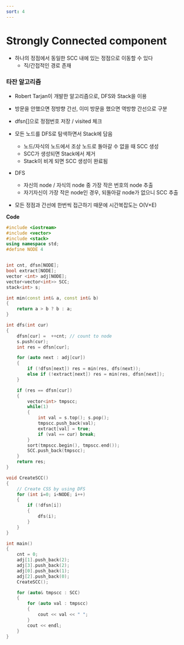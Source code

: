 ```yaml
---
sort: 4
---
```


# Strongly Connected component

* 하나의 정점에서 동일한 SCC 내에 있는 정점으로 이동할 수 있다 
  * 직/간접적인 경로 존재



### 타잔 알고리즘

* Robert Tarjan이 개발한 알고리즘으로, DFS와 Stack을 이용
* 방문을 안했으면 정방향 간선, 이미 방문을 했으면 역방향 간선으로 구분
* dfsn[]으로 정점번호 저장 / visited 체크



* 모든 노드를 DFS로 탐색하면서 Stack에 담음
  * 노드/자식의 노드에서 조상 노드로 돌아갈 수 없을 때 SCC 생성
  * SCC가 생성되면 Stack에서 제거
  * Stack이 비게 되면 SCC 생성이 완료됨
* DFS
  * 자신의 node / 자식의 node 중 가장 작은 번호의 node 추출
  * 자기자신이 가장 작은 node인 경우, 되돌아갈 node가 없으니 SCC 추출
* 모든 정점과 간선에 한번씩 접근하기 때문에 시간복잡도는 O(V+E)







**Code**

```c++
#include <iostream>
#include <vector>
#include <stack>
using namespace std;
#define NODE 4


int cnt, dfsn[NODE];
bool extract[NODE];
vector <int> adj[NODE];
vector<vector<int>> SCC;
stack<int> s;

int min(const int& a, const int& b)
{
    return a > b ? b : a;
}

int dfs(int cur)
{
    dfsn[cur] =  ++cnt; // count to node
    s.push(cur);
    int res = dfsn[cur];

    for (auto next : adj[cur])
    {
        if (!dfsn[next]) res = min(res, dfs(next));
        else if (!extract[next]) res = min(res, dfsn[next]);
    }

    if (res == dfsn[cur]) 
    {
        vector<int> tmpscc;
        while(1)
        {
            int val = s.top(); s.pop();
            tmpscc.push_back(val);
            extract[val] = true;
            if (val == cur) break;
        }
        sort(tmpscc.begin(), tmpscc.end());
        SCC.push_back(tmpscc);
    }
    return res;
}

void CreateSCC()
{
    // Create CSS by using DFS
    for (int i=0; i<NODE; i++)
    {
        if (!dfsn[i])
        {
            dfs(i);
        }
    }
}

int main()
{
    cnt = 0;
    adj[1].push_back(2);
    adj[3].push_back(2);
    adj[0].push_back(1);
    adj[2].push_back(0);
    CreateSCC();

    for (auto& tmpscc : SCC)
    {
        for (auto val : tmpscc)
        {
            cout << val << " ";
        }
        cout << endl;
    }
}

```


